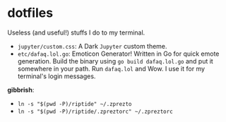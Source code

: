 dotfiles
========

Useless (and useful!) stuffs I do to my terminal.

- `jupyter/custom.css`: A Dark `Jupyter` custom theme.
- `etc/dafaq.lol.go`: Emoticon Generator! Written in Go for quick emote generation. Build the binary using `go build dafaq.lol.go` and put it somewhere in your path. Run `dafaq.lol` and Wow. I use it for my terminal's login messages.


**gibbrish**:

- `ln -s "$(pwd -P)/riptide" ~/.zprezto`
- `ln -s "$(pwd -P)/riptide/.zpreztorc" ~/.zpreztorc`

